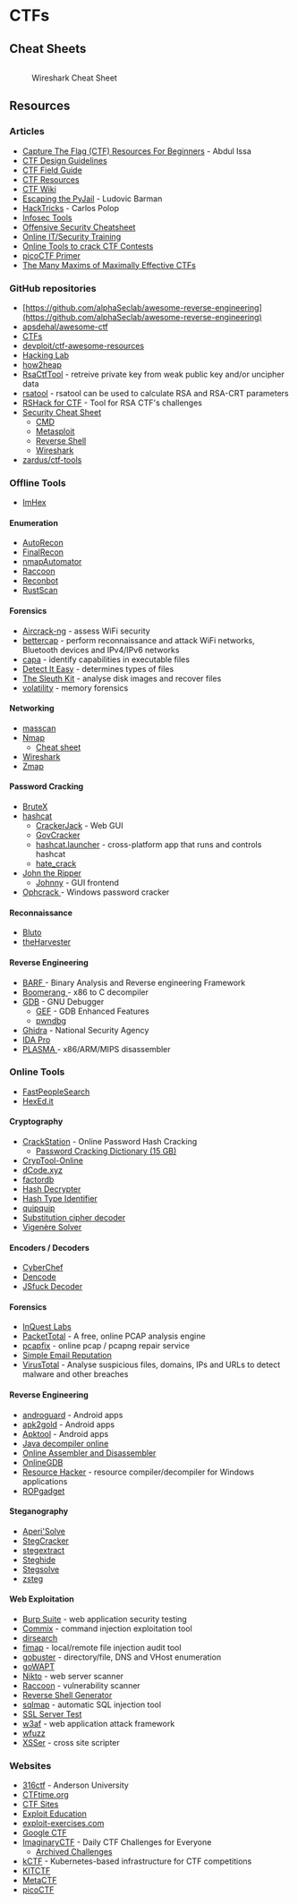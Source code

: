 # CTFs

## Cheat Sheets

<figure><img src="https://cdn.comparitech.com/wp-content/uploads/2019/06/Wireshark-Cheat-Sheet-1.jpg.webp" alt=""><figcaption><p>Wireshark Cheat Sheet</p></figcaption></figure>

## Resources

### Articles

* [Capture The Flag (CTF) Resources For Beginners](https://medium.com/technology-hits/capture-the-flag-ctf-resources-for-beginners-9394ee2ea07a) - Abdul Issa
* [CTF Design Guidelines](https://bit.ly/ctf-design)
* [CTF Field Guide](https://trailofbits.github.io/ctf/)
* [CTF Resources](https://ctfs.github.io/resources/)
* [CTF Wiki](https://ctf-wiki.mahaloz.re/)
* [Escaping the PyJail](https://lbarman.ch/blog/pyjail/) - Ludovic Barman
* [HackTricks](https://book.hacktricks.xyz/welcome/readme) - Carlos Polop
* [Infosec Tools](https://shellsharks.com/infosec-tools)
* [Offensive Security Cheatsheet](https://cheatsheet.haax.fr/)
* [Online IT/Security Training](https://shellsharks.com/online-training)
* [Online Tools to crack CTF Contests](https://dhanumaalaian.medium.com/online-tools-to-crack-ctf-contest-1ad7efa958da)
* [picoCTF Primer](https://primer.picoctf.com/)
* [The Many Maxims of Maximally Effective CTFs](https://web.archive.org/web/20201124033521/https://captf.com/maxims.html)

### GitHub repositories

* [https://github.com/alphaSeclab/awesome-reverse-engineering](https://github.com/alphaSeclab/awesome-reverse-engineering)
* [apsdehal/awesome-ctf](https://github.com/apsdehal/awesome-ctf)
* [CTFs](https://github.com/ctfs)
* [devploit/ctf-awesome-resources](https://github.com/devploit/ctf-awesome-resources)
* [Hacking Lab](https://github.com/onealmond/hacking-lab)
* [how2heap](https://github.com/shellphish/how2heap/)
* [RsaCtfTool](https://github.com/RsaCtfTool/RsaCtfTool) - retreive private key from weak public key and/or uncipher data
* [rsatool](https://github.com/ius/rsatool) - rsatool can be used to calculate RSA and RSA-CRT parameters
* [RSHack for CTF](https://github.com/zweisamkeit/RSHack) - Tool for RSA CTF's challenges
* [Security Cheat Sheet](https://github.com/security-cheatsheet)
  * [CMD](https://github.com/security-cheatsheet/cmd-command-cheat-sheet)
  * [Metasploit](https://github.com/security-cheatsheet/metasploit-cheat-sheet)
  * [Reverse Shell](https://github.com/security-cheatsheet/reverse-shell-cheatsheet)
  * [Wireshark](https://github.com/security-cheatsheet/wireshark-cheatsheet)
* [zardus/ctf-tools](https://github.com/zardus/ctf-tools)

### Offline Tools

* [ImHex](https://imhex.werwolv.net/)

#### Enumeration

* [AutoRecon](https://github.com/Tib3rius/AutoRecon)
* [FinalRecon](https://github.com/thewhiteh4t/FinalRecon)
* [nmapAutomator](https://github.com/21y4d/nmapAutomator)
* [Raccoon](https://github.com/evyatarmeged/Raccoon)
* [Reconbot](https://github.com/0bs3ssion/Reconbot)
* [RustScan](https://github.com/RustScan/RustScan)

#### Forensics

* [Aircrack-ng](https://www.aircrack-ng.org/) - assess WiFi security
* [bettercap](https://www.bettercap.org/) - perform reconnaissance and attack WiFi networks, Bluetooth devices and IPv4/IPv6 networks
* [capa](https://github.com/mandiant/capa) - identify capabilities in executable files
* [Detect It Easy](https://github.com/horsicq/Detect-It-Easy) - determines types of files
* [The Sleuth Kit](https://www.sleuthkit.org/) - analyse disk images and recover files
* [volatility](https://github.com/volatilityfoundation/volatility) - memory forensics

#### Networking

* [masscan](https://github.com/robertdavidgraham/masscan)
* [Nmap](https://nmap.org/)
  * [Cheat sheet](https://www.stationx.net/nmap-cheat-sheet/)
* [Wireshark](https://www.wireshark.org/)
* [Zmap](https://zmap.io/)

#### Password Cracking

* [BruteX](https://github.com/1N3/BruteX)
* [hashcat](https://hashcat.net/hashcat/)
  * [CrackerJack](https://github.com/ctxis/crackerjack) - Web GUI
  * [GovCracker](https://github.com/Are-s-h/GovCracker)
  * [hashcat.launcher](https://github.com/s77rt/hashcat.launcher) - cross-platform app that runs and controls hashcat
  * [hate\_crack](https://github.com/trustedsec/hate\_crack)
* [John the Ripper](https://www.openwall.com/john/)
  * [Johnny](https://github.com/openwall/johnny) - GUI frontend
* [Ophcrack ](https://ophcrack.sourceforge.io/)- Windows password cracker

#### Reconnaissance

* [Bluto](https://github.com/darryllane/Bluto)
* [theHarvester](https://github.com/laramies/theHarvester)

#### Reverse Engineering

* [BARF ](https://github.com/programa-stic/barf-project)- Binary Analysis and Reverse engineering Framework
* [Boomerang ](https://github.com/BoomerangDecompiler/boomerang)- x86 to C decompiler
* [GDB](https://www.sourceware.org/gdb/) - GNU Debugger
  * [GEF](https://github.com/hugsy/gef) - GDB Enhanced Features
  * [pwndbg](https://github.com/pwndbg/pwndbg)
* [Ghidra](https://ghidra-sre.org/) - National Security Agency
* [IDA Pro](https://www.hex-rays.com/ida-pro/)
* [PLASMA ](https://github.com/plasma-disassembler/plasma)- x86/ARM/MIPS disassembler

### Online Tools

* [FastPeopleSearch](https://www.fastpeoplesearch.com/)
* [HexEd.it](https://hexed.it/)

#### Cryptography

* [CrackStation](https://crackstation.net/) - Online Password Hash Cracking
  * [Password Cracking Dictionary (15 GB)](https://crackstation.net/crackstation-wordlist-password-cracking-dictionary.htm)
* [CrypTool-Online](https://www.cryptool.org/en/cto/)
* [dCode.xyz](https://www.dcode.fr/en)
* [factordb](http://factordb.com/)
* [Hash Decrypter](https://hashes.com/en/decrypt/hash)
* [Hash Type Identifier](https://hashes.com/en/tools/hash\_identifier)
* [quipquip](https://www.quipqiup.com/)
* [Substitution cipher decoder](https://planetcalc.com/8047/)
* [Vigenère Solver](https://www.guballa.de/vigenere-solver)

#### Encoders / Decoders

* [CyberChef](https://gchq.github.io/CyberChef/)
* [Dencode](https://dencode.com/)
* [JSfuck Decoder](https://enkhee-osiris.github.io/Decoder-JSFuck/)

#### Forensics

* [InQuest Labs](https://labs.inquest.net/)
* [PacketTotal](https://packettotal.com/) - A free, online PCAP analysis engine
* [pcapfix](https://f00l.de/hacking/pcapfix.php) - online pcap / pcapng repair service
* [Simple Email Reputation](https://emailrep.io/)
* [VirusTotal](https://www.virustotal.com/) - Analyse suspicious files, domains, IPs and URLs to detect malware and other breaches

#### Reverse Engineering

* [androguard](https://github.com/androguard/androguard) - Android apps
* [apk2gold](https://github.com/lxdvs/apk2gold) - Android apps
* [Apktool](https://ibotpeaches.github.io/Apktool/) - Android apps
* [Java decompiler online](http://www.javadecompilers.com/)
* [Online Assembler and Disassembler](https://shell-storm.org/online/Online-Assembler-and-Disassembler/)
* [OnlineGDB](https://www.onlinegdb.com/)
* [Resource Hacker](http://www.angusj.com/resourcehacker/) - resource compiler/decompiler for Windows applications
* [ROPgadget](https://github.com/JonathanSalwan/ROPgadget)

#### Steganography

* [Aperi'Solve](https://www.aperisolve.com/)
* [StegCracker](https://github.com/Paradoxis/StegCracker)
* [stegextract](https://github.com/evyatarmeged/stegextract)
* [Steghide](https://steghide.sourceforge.net/)
* [Stegsolve](https://wiki.bi0s.in/steganography/stegsolve/)
* [zsteg](https://github.com/zed-0xff/zsteg/)

#### Web Exploitation

* [Burp Suite](https://portswigger.net/burp) - web application security testing
* [Commix](https://commixproject.com/) - command injection exploitation tool
* [dirsearch](https://github.com/maurosoria/dirsearch)
* [fimap](https://github.com/kurobeats/fimap) - local/remote file injection audit tool
* [gobuster](https://github.com/OJ/gobuster) - directory/file, DNS and VHost enumeration
* [goWAPT](https://github.com/dzonerzy/goWAPT)
* [Nikto](https://github.com/sullo/nikto) - web server scanner
* [Raccoon](https://github.com/evyatarmeged/Raccoon) - vulnerability scanner
* [Reverse Shell Generator](https://www.revshells.com/)
* [sqlmap](https://sqlmap.org/) - automatic SQL injection tool
* [SSL Server Test](https://www.ssllabs.com/ssltest/analyze.html)
* [w3af](https://w3af.org/) - web application attack framework
* [wfuzz](https://github.com/xmendez/wfuzz)
* [XSSer](https://xsser.03c8.net/) - cross site scripter

### Websites

* [316ctf](https://play.316ctf.com/) - Anderson University
* [CTFtime.org](https://ctftime.org/)
* [CTF Sites](https://ctfsites.github.io/)
* [Exploit Education](http://exploit.education/)
* [exploit-exercises.com](https://exploit-exercises.com/)
* [Google CTF](https://capturetheflag.withgoogle.com/beginners-quest)
* [ImaginaryCTF](https://imaginaryctf.org/) - Daily CTF Challenges for Everyone
  * [Archived Challenges](https://imaginaryctf.org/ArchivedChallenges)
* [kCTF](https://google.github.io/kctf/) - Kubernetes-based infrastructure for CTF competitions
* [KITCTF](https://kitctf.de/)
* [MetaCTF](https://metactf.com/)
* [picoCTF](https://picoctf.org/)

